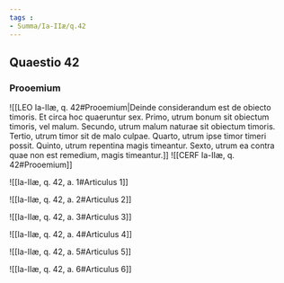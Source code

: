 ```yaml
---
tags : 
- Summa/Ia-IIæ/q.42
---
```


## Quaestio 42

### Prooemium

![[LEO Ia-IIæ, q. 42#Prooemium|Deinde considerandum est de obiecto timoris. Et circa hoc quaeruntur sex. Primo, utrum bonum sit obiectum timoris, vel malum. Secundo, utrum malum naturae sit obiectum timoris. Tertio, utrum timor sit de malo culpae. Quarto, utrum ipse timor timeri possit. Quinto, utrum repentina magis timeantur. Sexto, utrum ea contra quae non est remedium, magis timeantur.]]
![[CERF Ia-IIæ, q. 42#Prooemium]]

![[Ia-IIæ, q. 42, a. 1#Articulus 1]]

![[Ia-IIæ, q. 42, a. 2#Articulus 2]]

![[Ia-IIæ, q. 42, a. 3#Articulus 3]]

![[Ia-IIæ, q. 42, a. 4#Articulus 4]]

![[Ia-IIæ, q. 42, a. 5#Articulus 5]]

![[Ia-IIæ, q. 42, a. 6#Articulus 6]]

